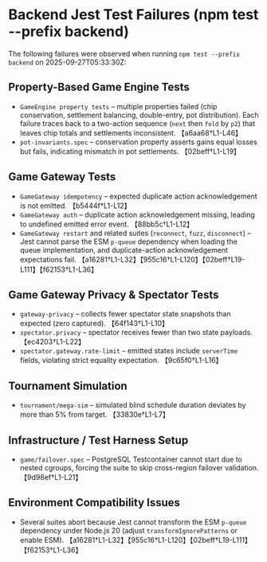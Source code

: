 # Backend Jest Test Failures (npm test --prefix backend)

The following failures were observed when running `npm test --prefix backend` on 2025-09-27T05:33:30Z:

## Property-Based Game Engine Tests
- `GameEngine property tests` – multiple properties failed (chip conservation, settlement balancing, double-entry, pot distribution). Each failure traces back to a two-action sequence (`next` then `fold` by `p2`) that leaves chip totals and settlements inconsistent. 【a6aa68†L1-L46】
- `pot-invariants.spec` – conservation property asserts gains equal losses but fails, indicating mismatch in pot settlements. 【02beff†L1-L19】

## Game Gateway Tests
- `GameGateway idempotency` – expected duplicate action acknowledgement is not emitted. 【b5444f†L1-L12】
- `GameGateway auth` – duplicate action acknowledgement missing, leading to undefined emitted error event. 【88bb5c†L1-L12】
- `GameGateway restart` and related suites (`reconnect`, `fuzz`, `disconnect`) – Jest cannot parse the ESM `p-queue` dependency when loading the queue implementation, and duplicate-action acknowledgement expectations fail. 【a16281†L1-L32】【955c16†L1-L120】【02beff†L19-L111】【f62153†L1-L36】

## Game Gateway Privacy & Spectator Tests
- `gateway-privacy` – collects fewer spectator state snapshots than expected (zero captured). 【64f143†L1-L10】
- `spectator.privacy` – spectator receives fewer than two state payloads. 【ec4203†L1-L22】
- `spectator.gateway.rate-limit` – emitted states include `serverTime` fields, violating strict equality expectation. 【9c65f0†L1-L16】

## Tournament Simulation
- `tournament/mega-sim` – simulated blind schedule duration deviates by more than 5% from target. 【33830e†L1-L7】

## Infrastructure / Test Harness Setup
- `game/failover.spec` – PostgreSQL Testcontainer cannot start due to nested cgroups, forcing the suite to skip cross-region failover validation. 【9d98ef†L1-L21】

## Environment Compatibility Issues
- Several suites abort because Jest cannot transform the ESM `p-queue` dependency under Node.js 20 (adjust `transformIgnorePatterns` or enable ESM). 【a16281†L1-L32】【955c16†L1-L120】【02beff†L19-L111】【f62153†L1-L36】

